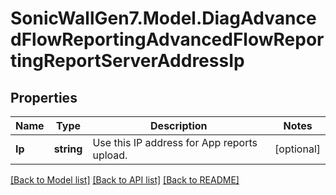 # SonicWallGen7.Model.DiagAdvancedFlowReportingAdvancedFlowReportingReportServerAddressIp

## Properties

Name | Type | Description | Notes
------------ | ------------- | ------------- | -------------
**Ip** | **string** | Use this IP address for App reports upload. | [optional] 

[[Back to Model list]](../README.md#documentation-for-models) [[Back to API list]](../README.md#documentation-for-api-endpoints) [[Back to README]](../README.md)

